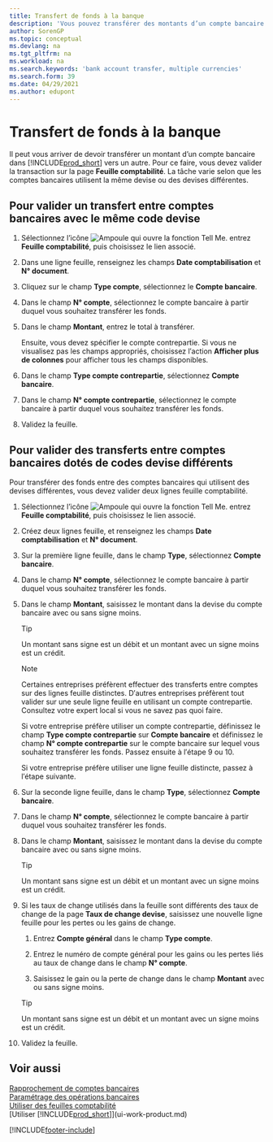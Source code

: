 ```yaml
---
title: Transfert de fonds à la banque
description: 'Vous pouvez transférer des montants d’un compte bancaire à un autre, y compris dans différentes devises, en validant la transaction dans la feuille comptabilité.'
author: SorenGP
ms.topic: conceptual
ms.devlang: na
ms.tgt_pltfrm: na
ms.workload: na
ms.search.keywords: 'bank account transfer, multiple currencies'
ms.search.form: 39
ms.date: 04/29/2021
ms.author: edupont
---
```

# Transfert de fonds à la banque

Il peut vous arriver de devoir transférer un montant d’un compte bancaire dans [!INCLUDE[prod_short](includes/prod_short.md)] vers un autre. Pour ce faire, vous devez valider la transaction sur la page **Feuille comptabilité**. La tâche varie selon que les comptes bancaires utilisent la même devise ou des devises différentes.

## Pour valider un transfert entre comptes bancaires avec le même code devise

1. Sélectionnez l’icône ![Ampoule qui ouvre la fonction Tell Me.](media/ui-search/search_small.png "Dites-moi ce que vous voulez faire") entrez **Feuille comptabilité**, puis choisissez le lien associé.
2. Dans une ligne feuille, renseignez les champs **Date comptabilisation** et **N° document**.
3. Cliquez sur le champ **Type compte**, sélectionnez le **Compte bancaire**.
4. Dans le champ **N° compte**, sélectionnez le compte bancaire à partir duquel vous souhaitez transférer les fonds.
5. Dans le champ **Montant**, entrez le total à transférer.

    Ensuite, vous devez spécifier le compte contrepartie. Si vous ne visualisez pas les champs appropriés, choisissez l′action **Afficher plus de colonnes** pour afficher tous les champs disponibles.
6. Dans le champ **Type compte contrepartie**, sélectionnez **Compte bancaire**.
7. Dans le champ **N° compte contrepartie**, sélectionnez le compte bancaire à partir duquel vous souhaitez transférer les fonds.
8. Validez la feuille.

## Pour valider des transferts entre comptes bancaires dotés de codes devise différents

Pour transférer des fonds entre des comptes bancaires qui utilisent des devises différentes, vous devez valider deux lignes feuille comptabilité.

1. Sélectionnez l’icône ![Ampoule qui ouvre la fonction Tell Me.](media/ui-search/search_small.png "Dites-moi ce que vous voulez faire") entrez **Feuille comptabilité**, puis choisissez le lien associé.
2. Créez deux lignes feuille, et renseignez les champs **Date comptabilisation** et **N° document**.
3. Sur la première ligne feuille, dans le champ **Type**, sélectionnez **Compte bancaire**.
4. Dans le champ **N° compte**, sélectionnez le compte bancaire à partir duquel vous souhaitez transférer les fonds.
5. Dans le champ **Montant**, saisissez le montant dans la devise du compte bancaire avec ou sans signe moins.

    > [!TIP]
    > Un montant sans signe est un débit et un montant avec un signe moins est un crédit.

    > [!NOTE]
    > Certaines entreprises préfèrent effectuer des transferts entre comptes sur des lignes feuille distinctes. D′autres entreprises préfèrent tout valider sur une seule ligne feuille en utilisant un compte contrepartie. Consultez votre expert local si vous ne savez pas quoi faire.
    >
    > Si votre entreprise préfère utiliser un compte contrepartie, définissez le champ **Type compte contrepartie** sur **Compte bancaire** et définissez le champ **N° compte contrepartie** sur le compte bancaire sur lequel vous souhaitez transférer les fonds. Passez ensuite à l′étape 9 ou 10.
    >
    > Si votre entreprise préfère utiliser une ligne feuille distincte, passez à l′étape suivante.
6. Sur la seconde ligne feuille, dans le champ **Type**, sélectionnez **Compte bancaire**.
7. Dans le champ **N° compte**, sélectionnez le compte bancaire à partir duquel vous souhaitez transférer les fonds.
8. Dans le champ **Montant**, saisissez le montant dans la devise du compte bancaire avec ou sans signe moins.

    > [!TIP]
    > Un montant sans signe est un débit et un montant avec un signe moins est un crédit.
9. Si les taux de change utilisés dans la feuille sont différents des taux de change de la page **Taux de change devise**, saisissez une nouvelle ligne feuille pour les pertes ou les gains de change.  

    1. Entrez **Compte général** dans le champ **Type compte**.  

    2. Entrez le numéro de compte général pour les gains ou les pertes liés au taux de change dans le champ **N° compte**.  

    3. Saisissez le gain ou la perte de change dans le champ **Montant** avec ou sans signe moins.

    > [!TIP]
    > Un montant sans signe est un débit et un montant avec un signe moins est un crédit.
10. Validez la feuille.

## Voir aussi

[Rapprochement de comptes bancaires](bank-manage-bank-accounts.md)  
[Paramétrage des opérations bancaires](bank-setup-banking.md)  
[Utiliser des feuilles comptabilité](ui-work-general-journals.md)  
[Utiliser [!INCLUDE[prod_short](includes/prod_short.md)]](ui-work-product.md)


[!INCLUDE[footer-include](includes/footer-banner.md)]